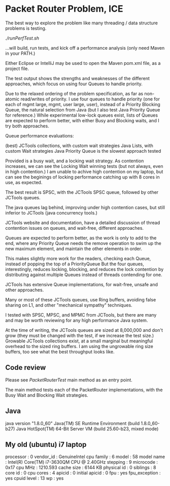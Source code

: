 # Packet Router Problem, ICE

The best way to explore the problem like many threading / data structure problems is testing.

*./runPerfTest.sh*

...will build, run tests, and kick off a performance analysis (only need Maven in your PATH.)

Either Eclipse or IntelliJ may be used to open the Maven pom.xml file, as a project file.

The test output shows the strengths and weaknesses of the different approaches, which focus on using four Queues to handle priority.

Due to the relaxed ordering of the problem specification, as far as non-atomic read/writes of priority.
I use four queues to handle priority (one for each of mgmt large, mgmt, user large, user),
instead of a Priority Blocking Queue, the natural selection from Java (but I also test Java Priority Queue for reference.)
While experimental low-lock queues exist, lists of Queues are expected to perform better, with either Busy and Blocking waits, and I try both approaches.

Queue performance evaluations:

(best) JCTools collections, with custom wait strategies
Java Lists, with custom Wait strategies
Java Priority Queue is the slowest approach tested

Provided is a busy wait, and a locking wait strategy.  As contention increases, we can see the Locking Wait winning tests (but not always, even in high contention.)
I am unable to achive high contention on my laptop, but can see the beginings of locking performance catching up with 8 cores in use, as expected.

The best result is SPSC, with the JCTools SPSC queue, followed by other JCTools queues.

The java queues lag behind, improving under high contention cases, but still inferior to JCTools (java concurrency tools.)

JCTools website and documentation, have a detailed discussion of thread contention issues on queues, and wait-free, different approaches.

Queues are expected to perform better, as the work is only to add to the end,
where any Priority Queue needs the remove operation to swim up the new maximum element, and maintain the other elements in order.

This makes slightly more work for the readers, checking each Queue, instead of popping the top of a PriorityQueue
But the four queues, interestingly, reduces locking, blocking, and reduces the lock contention
by distributing against multiple Queues instead of threads contending for one.

JCTools has extensive Queue implementations, for wait-free, unsafe and other approaches.

Many or most of these JCTools queues, use Ring buffers, avoiding false sharing on L1, and other "mechanical sympathy" techniques.

I tested with SPSC, MPSC, and MPMC from JCTools, but there are many and may be worth reviewing for any high performance Java system.

At the time of writing, the JCTools queues are sized at 8,000,000 and don't grow (they must be changed with the test, if we increase the test size.)
Growable JCTools collections exist, at a small marginal but meaningful overhead to the sized ring buffers.
I am using the ungrowable ring size buffers, too see what the best throughput looks like.

## Code review

Please see *PacketRouterTest* main method as an entry point.

The main method tests each of the PacketRouter implementations,
with the Busy Wait and Blocking Wait strategies.

## Java

java version "1.8.0_60"
Java(TM) SE Runtime Environment (build 1.8.0_60-b27)
Java HotSpot(TM) 64-Bit Server VM (build 25.60-b23, mixed mode)

## My old (ubuntu) i7 laptop

processor       : 0
vendor_id       : GenuineIntel
cpu family      : 6
model           : 58
model name      : Intel(R) Core(TM) i7-3630QM CPU @ 2.40GHz
stepping        : 9
microcode       : 0x17
cpu MHz         : 1210.593
cache size      : 6144 KB
physical id     : 0
siblings        : 8
core id         : 0
cpu cores       : 4
apicid          : 0
initial apicid  : 0
fpu             : yes
fpu_exception   : yes
cpuid level     : 13
wp              : yes
